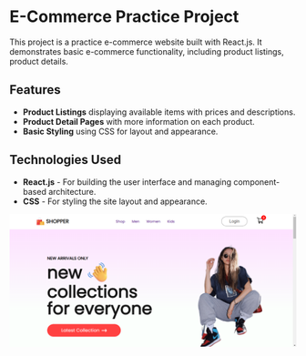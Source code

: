 # E-Commerce Practice Project

This project is a practice e-commerce website built with React.js. It demonstrates basic e-commerce functionality, including product listings, product details.

## Features

- **Product Listings** displaying available items with prices and descriptions.
- **Product Detail Pages** with more information on each product.
- **Basic Styling** using CSS for layout and appearance.

## Technologies Used

- **React.js** - For building the user interface and managing component-based architecture.
- **CSS** - For styling the site layout and appearance.

![Homepage Screenshot](homepage.png)
